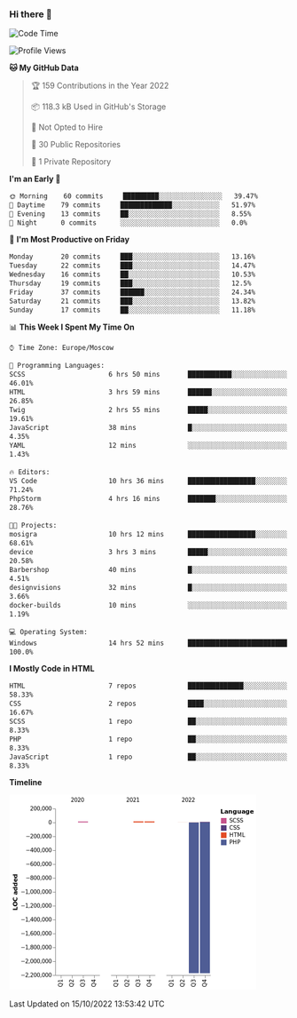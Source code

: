 ### Hi there 👋

<!--
**magicwebdev/magicwebdev** is a ✨ _special_ ✨ repository because its `README.md` (this file) appears on your GitHub profile.

Here are some ideas to get you started:

- 🔭 I’m currently working on ...
- 🌱 I’m currently learning ...
- 👯 I’m looking to collaborate on ...
- 🤔 I’m looking for help with ...
- 💬 Ask me about ...
- 📫 How to reach me: ...
- 😄 Pronouns: ...
- ⚡ Fun fact: ...
-->

<!--START_SECTION:waka-->
![Code Time](http://img.shields.io/badge/Code%20Time-0%20secs-blue)

![Profile Views](http://img.shields.io/badge/Profile%20Views-1-blue)

**🐱 My GitHub Data** 

> 🏆 159 Contributions in the Year 2022
 > 
> 📦 118.3 kB Used in GitHub's Storage 
 > 
> 🚫 Not Opted to Hire
 > 
> 📜 30 Public Repositories 
 > 
> 🔑 1 Private Repository 
 > 
**I'm an Early 🐤** 

```text
🌞 Morning    60 commits     █████████░░░░░░░░░░░░░░░░   39.47% 
🌆 Daytime    79 commits     █████████████░░░░░░░░░░░░   51.97% 
🌃 Evening    13 commits     ██░░░░░░░░░░░░░░░░░░░░░░░   8.55% 
🌙 Night      0 commits      ░░░░░░░░░░░░░░░░░░░░░░░░░   0.0%

```
📅 **I'm Most Productive on Friday** 

```text
Monday       20 commits     ███░░░░░░░░░░░░░░░░░░░░░░   13.16% 
Tuesday      22 commits     ███░░░░░░░░░░░░░░░░░░░░░░   14.47% 
Wednesday    16 commits     ██░░░░░░░░░░░░░░░░░░░░░░░   10.53% 
Thursday     19 commits     ███░░░░░░░░░░░░░░░░░░░░░░   12.5% 
Friday       37 commits     ██████░░░░░░░░░░░░░░░░░░░   24.34% 
Saturday     21 commits     ███░░░░░░░░░░░░░░░░░░░░░░   13.82% 
Sunday       17 commits     ██░░░░░░░░░░░░░░░░░░░░░░░   11.18%

```


📊 **This Week I Spent My Time On** 

```text
⌚︎ Time Zone: Europe/Moscow

💬 Programming Languages: 
SCSS                     6 hrs 50 mins       ███████████░░░░░░░░░░░░░░   46.01% 
HTML                     3 hrs 59 mins       ██████░░░░░░░░░░░░░░░░░░░   26.85% 
Twig                     2 hrs 55 mins       █████░░░░░░░░░░░░░░░░░░░░   19.61% 
JavaScript               38 mins             █░░░░░░░░░░░░░░░░░░░░░░░░   4.35% 
YAML                     12 mins             ░░░░░░░░░░░░░░░░░░░░░░░░░   1.43%

🔥 Editors: 
VS Code                  10 hrs 36 mins      █████████████████░░░░░░░░   71.24% 
PhpStorm                 4 hrs 16 mins       ███████░░░░░░░░░░░░░░░░░░   28.76%

🐱‍💻 Projects: 
mosigra                  10 hrs 12 mins      █████████████████░░░░░░░░   68.61% 
device                   3 hrs 3 mins        █████░░░░░░░░░░░░░░░░░░░░   20.58% 
Barbershop               40 mins             █░░░░░░░░░░░░░░░░░░░░░░░░   4.51% 
designvisions            32 mins             █░░░░░░░░░░░░░░░░░░░░░░░░   3.66% 
docker-builds            10 mins             ░░░░░░░░░░░░░░░░░░░░░░░░░   1.19%

💻 Operating System: 
Windows                  14 hrs 52 mins      █████████████████████████   100.0%

```

**I Mostly Code in HTML** 

```text
HTML                     7 repos             ██████████████░░░░░░░░░░░   58.33% 
CSS                      2 repos             ████░░░░░░░░░░░░░░░░░░░░░   16.67% 
SCSS                     1 repo              ██░░░░░░░░░░░░░░░░░░░░░░░   8.33% 
PHP                      1 repo              ██░░░░░░░░░░░░░░░░░░░░░░░   8.33% 
JavaScript               1 repo              ██░░░░░░░░░░░░░░░░░░░░░░░   8.33%

```


**Timeline**

![Chart not found](https://raw.githubusercontent.com/magicwebdev/magicwebdev/main/charts/bar_graph.png) 


 Last Updated on 15/10/2022 13:53:42 UTC
<!--END_SECTION:waka-->
